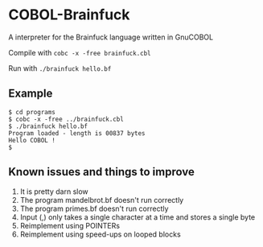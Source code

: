 # COBOL-Brainfuck
A interpreter for the Brainfuck language written in GnuCOBOL

Compile with
```cobc -x -free brainfuck.cbl```

Run with
```./brainfuck hello.bf```

## Example

```
$ cd programs
$ cobc -x -free ../brainfuck.cbl
$ ./brainfuck hello.bf 
Program loaded - length is 00837 bytes
Hello COBOL !
$
```

## Known issues and things to improve

1. It is pretty darn slow
1. The program mandelbrot.bf doesn't run correctly 
1. The program primes.bf doesn't run correctly
1. Input (,) only takes a single character at a time and stores a single byte
1. Reimplement using POINTERs
1. Reimplement using speed-ups on looped blocks
